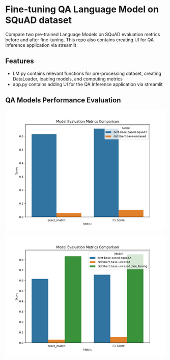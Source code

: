 # Fine-tuning QA Language Model on SQuAD dataset
Compare two pre-trained Language Models on SQuAD evaluation metrics before and after fine-tuning.
This repo also contains creating UI for QA Inference application via streamlit

## Features
- LM.py contains relevant functions for pre-processing dataset, creating DataLoader, loading models, and computing metrics
- app.py contains adding UI for the QA Inference application via streamlit

## QA Models Performance Evaluation
![Evaluation on SQuAD metrics before fine-tuning](output/QAModels_Evaluation.png)

![Evaluation on SQuAD metrics after fine-tuning](output/QAModels_Evaluation_fine_tuning.png)
